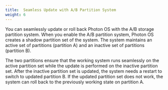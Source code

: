 ```yaml
---
title:  Seamless Update with A/B Partition System
weight: 6
---
```


You can seamlessly update or roll back Photon OS with the A/B storage partition system. When you enable the A/B partition system, Photon OS creates a shadow partition set of the system. The system maintains an active set of partitions (partition A) and an inactive set of partitions (partition B). 

The two partitions ensure that the working system runs seamlessly on the active partition set while the update is performed on the inactive partition set. After the inactive partition set is updated, the system needs a restart to switch to updated partition B. If the updated partition set does not work, the system can roll back to the previously working state on partition A. 